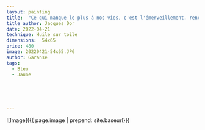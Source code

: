 ```yaml
---
layout: painting
title:  "Ce qui manque le plus à nos vies, c'est l'émerveillement. rencontrer ceux qui s'émerveillent encore, d'un rien, d'un papillon, de la pluie battante, d'un coquelicot, du chant d'un oiseau. ¨Presque rien. Beaucoup. " 
title_author: Jacques Dor   
date: 2022-04-21
technique: Huile sur toile
dimensions:  54x65
price: 480
image: 20220421-54x65.JPG
author: Garanse
tags:
  - Bleu
  - Jaune
  
 
  
  
  
---
```

![Image]({{ page.image | prepend: site.baseurl}})


